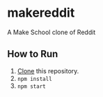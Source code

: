 # makereddit
 A Make School clone of Reddit

## How to Run
1. [Clone](https://github.com/Abhiek187/makereddit.git) this repository.
2. `npm install`
3. `npm start`
